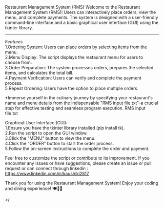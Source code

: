 Restaurant Management System (RMS)
Welcome to the Restaurant Management System (RMS)!
Users can interactively place orders, view the menu, and complete payments.
The system is designed with a user-friendly command-line interface and a basic graphical user interface (GUI) using the tkinter library.
***********************************************
*Features*  
1.Ordering System: Users can place orders by selecting items from the menu.  
2.Menu Display: The script displays the restaurant menu for users to choose from.  
3.Order Preparation: The system processes orders, prepares the selected items, and calculates the total bill.  
4.Payment Verification: Users can verify and complete the payment process.  
5.Repeat Ordering: Users have the option to place multiple orders.  

 
*Immerse yourself in the culinary journey by specifying your restaurant's name and menu details from the indispensable "RMS input file.txt"-a crucial step for effective testing and seamless program execution.
RMS input file.txt

Graphical User Interface (GUI):  
1.Ensure you have the tkinter library installed (pip install tk).  
2.Run the script to open the GUI window.  
3.Click the "MENU" button to view the menu.  
4.Click the "ORDER" button to start the order process.  
5.Follow the on-screen instructions to complete the order and payment.  


Feel free to customize the script or contribute to its improvement. If you encounter any issues or have suggestions, please create an issue or pull request or can connect through linkedin : https://www.linkedin.com/in/kaushiki2817

Thank you for using the Restaurant Management System! Enjoy your coding and dining experience! 🍽️👩‍🍳 

</

